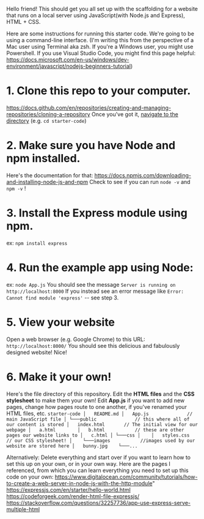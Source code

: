 Hello friend! 
This should get you all set up with the scaffolding for a website that runs on a local server using JavaScript(with Node.js and Express), HTML + CSS. 

Here are some instructions for running this starter code. 
We're going to be using a command-line interface.
(I'm writing this from the perspective of a Mac user using Terminal aka zsh. If you're a Windows user, you might use Powershell. If you use Visual Studio Code, you might find this page helpful: https://docs.microsoft.com/en-us/windows/dev-environment/javascript/nodejs-beginners-tutorial)

# 1. Clone this repo to your computer.
https://docs.github.com/en/repositories/creating-and-managing-repositories/cloning-a-repository
Once you've got it, [navigate to the directory](https://www.macworld.com/article/221277/command-line-navigating-files-folders-mac-terminal.html) (e.g. ``cd starter-code``)
# 2. Make sure you have Node and npm installed.
Here's the documentation for that: https://docs.npmjs.com/downloading-and-installing-node-js-and-npm 
Check to see if you can run  ``node -v`` and ``npm -v`` !
# 3. Install the Express module using npm. 
ex: ``npm install express``
# 4. Run the example app using Node:
ex: ``node App.js``
You should see the message ``Server is running on http://localhost:8000``
If you instead see an error message like ``Error: Cannot find module 'express'`` -- see step 3. 
# 5. View your website
Open a web browser (e.g. Google Chrome) to this URL: ``http://localhost:8000/``
You should see this delicious and fabulously designed website! Nice!
# 6. Make it your own!
Here's the file directory of this repository. 
Edit the **HTML files** and the **CSS stylesheet** to make them your own! 
Edit **App.js** if you want to add new pages, change how pages route to one another, if you've renamed your HTML files, etc. 
``
starter-code
│   README.md
│   App.js    			// main JavaScript file
│
└───public 				// this where all of our content is stored
   │   index.html 		// The initial view for our webpage
   │   a.html 		
   │   b.html 			// these are other pages our website links to
   │   c.html
   │
   └───css
   │  	│   styles.css 	// our CSS stylesheet!
   │   
   └───images			//images used by our website are stored here
   	│   bunny.jpg 	
   	└───...
``

Alternatively: Delete everything and start over if you want to learn how to set this up on your own, or in your own way. Here are the pages I referenced, from which you can learn everything you need to set up this code on your own:
https://www.digitalocean.com/community/tutorials/how-to-create-a-web-server-in-node-js-with-the-http-module"
https://expressjs.com/en/starter/hello-world.html
https://codeforgeek.com/render-html-file-expressjs/
https://stackoverflow.com/questions/32257736/app-use-express-serve-multiple-html